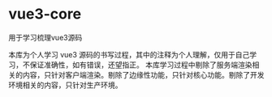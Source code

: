 # vue3-core
用于学习梳理vue3源码

本库为个人学习 vue3 源码的书写过程，其中的注释为个人理解，仅用于自己学习，不保证准确性，如有错误，还望指正。 本库学习过程中剔除了服务端渲染相关的内容，只针对客户端渲染。剔除了边缘性功能，只针对核心功能。剔除了开发环境相关的内容，只针对生产环境。